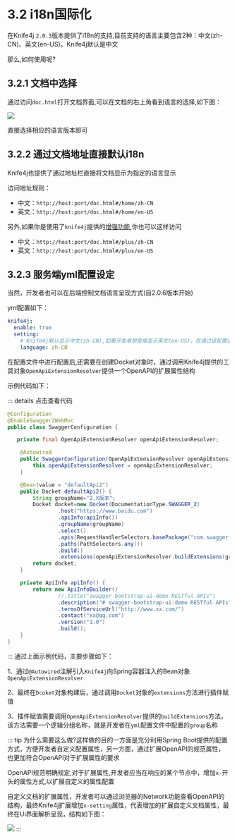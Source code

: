 # 3.2 i18n国际化


在Knife4j `2.0.3`版本提供了i18n的支持,目前支持的语言主要包含2种：中文(zh-CN)、英文(en-US)。Knife4j默认是中文

那么,如何使用呢?

## 3.2.1 文档中选择

通过访问`doc.html`打开文档界面,可以在文档的右上角看到语言的选择,如下图：

![](/knife4j/images/knife4j/i18n.png)

直接选择相应的语言版本即可

## 3.2.2 通过文档地址直接默认i18n

Knife4j也提供了通过地址栏直接将文档显示为指定的语言显示 

访问地址规则：

- 中文：`http://host:port/doc.html#/home/zh-CN`
- 英文：`http://host:port/doc.html#/home/en-US`

另外,如果你是使用了`knife4j`提供的[增强功能](autoEnableKnife4j.md),你也可以这样访问


- 中文：`http://host:port/doc.html#/plus/zh-CN`
- 英文：`http://host:port/doc.html#/plus/en-US`

 
## 3.2.3 服务端yml配置设定


 当然，开发者也可以在后端控制文档语言呈现方式(自2.0.6版本开始)
 
 yml配置如下：
```yml
knife4j:
  enable: true
  setting:
    # Knife4j默认显示中文(zh-CN),如果开发者想直接显示英文(en-US)，在通过该配置进行设置即可
    language: zh-CN
```

在配置文件中进行配置后,还需要在创建Docket对象时，通过调用Knife4j提供的工具对象`OpenApiExtensionResolver`提供一个OpenAPI的扩展属性结构


示例代码如下：

::: details 点击查看代码
```java
@Configuration
@EnableSwagger2WebMvc
public class SwaggerConfiguration {

   private final OpenApiExtensionResolver openApiExtensionResolver;

    @Autowired
    public SwaggerConfiguration(OpenApiExtensionResolver openApiExtensionResolver) {
        this.openApiExtensionResolver = openApiExtensionResolver;
    }

    @Bean(value = "defaultApi2")
    public Docket defaultApi2() {
        String groupName="2.X版本";
        Docket docket=new Docket(DocumentationType.SWAGGER_2)
                .host("https://www.baidu.com")
                .apiInfo(apiInfo())
                .groupName(groupName)
                .select()
                .apis(RequestHandlerSelectors.basePackage("com.swagger.bootstrap.ui.demo.new2"))
                .paths(PathSelectors.any())
                .build()
                .extensions(openApiExtensionResolver.buildExtensions(groupName));
        return docket;
    }

    private ApiInfo apiInfo() {
        return new ApiInfoBuilder()
                //.title("swagger-bootstrap-ui-demo RESTful APIs")
                .description("# swagger-bootstrap-ui-demo RESTful APIs")
                .termsOfServiceUrl("http://www.xx.com/")
                .contact("xx@qq.com")
                .version("1.0")
                .build();
    }
}
```
:::
通过上面示例代码，主要步骤如下：

1、通过`@Autowired`注解引入`Knife4j`向Spring容器注入的Bean对象`OpenApiExtensionResolver`

2、最终在`Dcoket`对象构建后，通过调用`Docket`对象的`extensions`方法进行插件赋值

3、插件赋值需要调用`OpenApiExtensionResolver`提供的`buildExtensions`方法，该方法需要一个逻辑分组名称，就是开发者在`yml`配置文件中配置的`group`名称

::: tip
为什么需要这么做?这样做的目的一方面是充分利用Spring Boot提供的配置方式，方便开发者自定义配置属性，另一方面，通过扩展OpenAPI的规范属性，也更加符合OpenAPI对于扩展属性的要求

OpenAPI规范明确规定,对于扩展属性,开发者应当在响应的某个节点中，增加`x-`开头的属性方式,以扩展自定义的属性配置

自定义文档的扩展属性，开发者可以通过浏览器的Network功能查看OpenAPI的结构，最终Knife4j扩展增加`x-setting`属性，代表增加的扩展自定义文档属性，最终在Ui界面解析呈现，结构如下图：

![](/knife4j/images/documentation/language.png)
:::

 